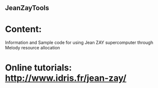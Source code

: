 ## JeanZayTools

# Content:
Information and Sample code for using Jean ZAY supercomputer through Melody resource allocation

# Online tutorials: http://www.idris.fr/jean-zay/
